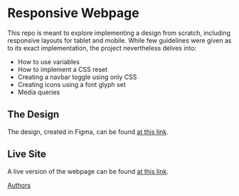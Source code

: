 # Responsive Webpage

This repo is meant to explore implementing a design from scratch, including responsive layouts for tablet and mobile. While few guidelines were given as to its exact implementation, the project nevertheless delves into:
  - How to use variables
  - How to implement a CSS reset
  - Creating a navbar toggle using only CSS
  - Creating icons using a font glyph set
  - Media queries

## The Design

The design, created in Figma, can be found [at this link](https://www.figma.com/design/FfnVADRC9xgI3yiZliTBYZ/Holberton-School---Headphone-company?node-id=0-1&node-type=canvas&t=jjHwIbGXOjGvtVRj-0).

## Live Site

A live version of the webpage can be found [at this link](https://elibrank.github.io/atlas-headphones/).


[Authors](/AUTHORS)
